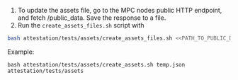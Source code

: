 1. To update the assets file, go to the MPC nodes public HTTP endpoint, and fetch /public_data. Save the response to a file.
2. Run the `create_assets_files.sh` script with

```bash
bash attestation/tests/assets/create_assets_files.sh <<PATH_TO_PUBLIC_DATA_RESPONSE>> <<PATH_TO_ASSETS_DIRECTORY>>
```

Example:

```shell
bash attestation/tests/assets/create_assets.sh temp.json attestation/tests/assets
```
